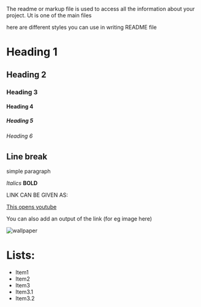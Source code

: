 The readme or markup file is used to access all the information about your project. Ut is one of the main files

here are different styles you can use in writing README file

# Heading 1
## Heading 2
### Heading 3
#### Heading 4
##### Heading 5
###### Heading 6

Line break
---

simple paragraph

*Italics*
**BOLD**

LINK CAN BE GIVEN AS:

[This opens youtube](youtube.com)

You can also add an output of the link (for eg image here)

![wallpaper](https://www.google.com/url?sa=i&url=https%3A%2F%2Fwww.freepik.com%2Ffree-photos-vectors%2Fwallpaper&psig=AOvVaw1TR-EzSJEpdoB2lCdrEnUS&ust=1720864903678000&source=images&cd=vfe&opi=89978449&ved=0CBEQjRxqFwoTCJjfmb2foYcDFQAAAAAdAAAAABAE)

# Lists:
- Item1
- Item2
- Item3
 - Item3.1
 - Item3.2 
